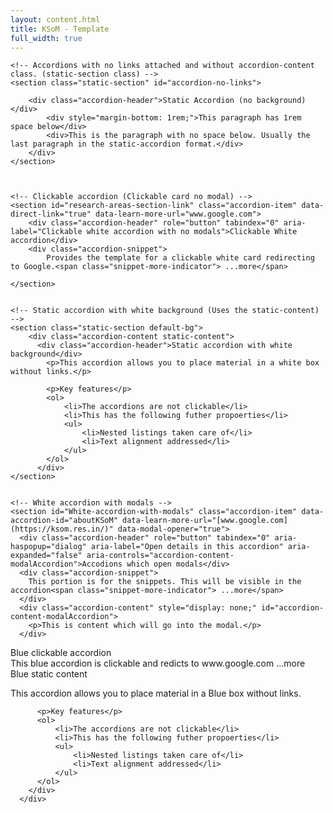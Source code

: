 ```yaml
---
layout: content.html
title: KSoM - Template
full_width: true
---
```

  
<div class="main-full-width" id="main-content-start">
  

    <!-- Accordions with no links attached and without accordion-content class. (static-section class) -->
    <section class="static-section" id="accordion-no-links">
      
        <div class="accordion-header">Static Accordion (no background)</div>        
            <div style="margin-bottom: 1rem;">This paragraph has 1rem space below</div>
            <div>This is the paragraph with no space below. Usually the last paragraph in the static-accordion format.</div>
        </div>
    </section>

    

    <!-- Clickable accordion (Clickable card no modal) -->
    <section id="research-areas-section-link" class="accordion-item" data-direct-link="true" data-learn-more-url="www.google.com">
        <div class="accordion-header" role="button" tabindex="0" aria-label="Clickable white accordion with no modals">Clickable White accordion</div>
        <div class="accordion-snippet">
            Provides the template for a clickable white card redirecting to Google.<span class="snippet-more-indicator"> ...more</span>

    </section>
    

    <!-- Static accordion with white background (Uses the static-content) -->
    <section class="static-section default-bg">        
        <div class="accordion-content static-content">
          <div class="accordion-header">Static accordion with white background</div>
            <p>This accordion allows you to place material in a white box without links.</p>

            <p>Key features</p>
            <ol>
                <li>The accordions are not clickable</li>
                <li>This has the following futher propoerties</li>
                <ul>
                    <li>Nested listings taken care of</li>
                    <li>Text alignment addressed</li>
                </ul>
            </ol>
          </div>
    </section>


    <!-- White accordion with modals -->
    <section id="White-accordion-with-modals" class="accordion-item" data-accordion-id="aboutKSoM" data-learn-more-url="[www.google.com](https://ksom.res.in/)" data-modal-opener="true">
      <div class="accordion-header" role="button" tabindex="0" aria-haspopup="dialog" aria-label="Open details in this accordion" aria-expanded="false" aria-controls="accordion-content-modalAccordion">Accodions which open modals</div>
      <div class="accordion-snippet">
        This portion is for the snippets. This will be visible in the accordion<span class="snippet-more-indicator"> ...more</span>
      </div>
      <div class="accordion-content" style="display: none;" id="accordion-content-modalAccordion">
        <p>This is content which will go into the modal.</p>
      </div>
  </section>

  <!-- Blue Clickable Accordion. -->
  <section class="accordion-item highlight-card" id="admissions-highlight-card" data-direct-link="true" data-learn-more-url="www.google.com">
      <div class="accordion-header" role="button" tabindex="0" aria-label="Blue-clickable accordion">Blue clickable accordion</div>
      <div class="accordion-snippet">
          This blue accordion is clickable and redicts to www.google.com<span class="snippet-more-indicator"> ...more</span>
      </div>
  </section>


  <!-- Blue static Accordion -->
  <section class="static-section static-blue-section" id="blue-static-accordions">
    <div class="accordion-content static-content">
      <div class="accordion-header">Blue static content</div>
          <p>This accordion allows you to place material in a Blue box without links.</p>

          <p>Key features</p>
          <ol>
              <li>The accordions are not clickable</li>
              <li>This has the following futher propoerties</li>
              <ul>
                  <li>Nested listings taken care of</li>
                  <li>Text alignment addressed</li>
              </ul>
          </ol>
        </div>
      </div>
  </section>
    
</div>
